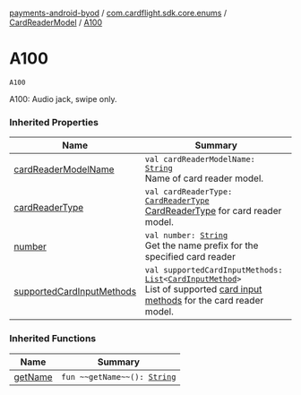 [payments-android-byod](../../index.md) / [com.cardflight.sdk.core.enums](../index.md) / [CardReaderModel](index.md) / [A100](./-a100.md)

# A100

`A100`

A100: Audio jack, swipe only.

### Inherited Properties

| Name | Summary |
|---|---|
| [cardReaderModelName](card-reader-model-name.md) | `val cardReaderModelName: `[`String`](https://kotlinlang.org/api/latest/jvm/stdlib/kotlin/-string/index.html)<br>Name of card reader model. |
| [cardReaderType](card-reader-type.md) | `val cardReaderType: `[`CardReaderType`](../-card-reader-type/index.md)<br>[CardReaderType](../-card-reader-type/index.md) for card reader model. |
| [number](number.md) | `val number: `[`String`](https://kotlinlang.org/api/latest/jvm/stdlib/kotlin/-string/index.html)<br>Get the name prefix for the specified card reader |
| [supportedCardInputMethods](supported-card-input-methods.md) | `val supportedCardInputMethods: `[`List`](https://kotlinlang.org/api/latest/jvm/stdlib/kotlin.collections/-list/index.html)`<`[`CardInputMethod`](../-card-input-method/index.md)`>`<br>List of supported [card input methods](../-card-input-method/index.md) for the card reader model. |

### Inherited Functions

| Name | Summary |
|---|---|
| [getName](get-name.md) | `fun ~~getName~~(): `[`String`](https://kotlinlang.org/api/latest/jvm/stdlib/kotlin/-string/index.html) |
